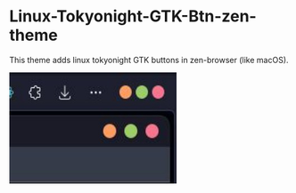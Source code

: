 # Linux-Tokyonight-GTK-Btn-zen-theme

This theme adds linux tokyonight GTK buttons in zen-browser (like macOS).


![heme-image-png](https://github.com/parlandin/Linux-Tokyonight-GTK-Btn-Zen-Theme/blob/6e549ff6eecc09facb00e0af11b72d56e8f2f68a/linux-btn-tokyonight.png)
